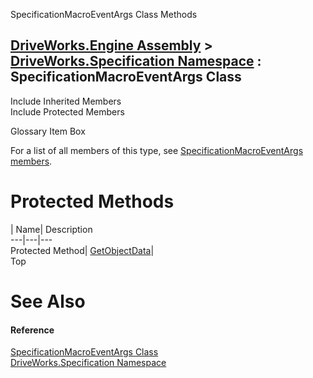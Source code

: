 SpecificationMacroEventArgs Class Methods   
  
[DriveWorks.Engine Assembly](topic2156.md) > [DriveWorks.Specification Namespace](topic10764.md) : SpecificationMacroEventArgs Class  
---  
  
Include Inherited Members    
Include Protected Members    


Glossary Item Box

For a list of all members of this type, see [SpecificationMacroEventArgs members](topic11457.md).

# Protected Methods

| Name| Description  
---|---|---  
Protected Method| [GetObjectData](topic11465.md)|   
Top

# See Also

#### Reference

[SpecificationMacroEventArgs Class](topic11456.md)   
[DriveWorks.Specification Namespace](topic10764.md)


